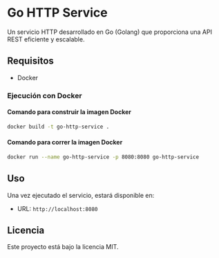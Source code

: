 # Go HTTP Service

Un servicio HTTP desarrollado en Go (Golang) que proporciona una API REST eficiente y escalable.

## Requisitos

- Docker 

### Ejecución con Docker

#### Comando para construir la imagen Docker
```bash
docker build -t go-http-service .
```

#### Comando para correr la imagen Docker
```bash
docker run --name go-http-service -p 8080:8080 go-http-service
```

## Uso

Una vez ejecutado el servicio, estará disponible en:
- URL: `http://localhost:8080`

## Licencia

Este proyecto está bajo la licencia MIT.